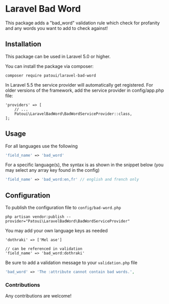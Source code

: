 # Laravel Bad Word

This package adds a "bad_word" validation rule which check for profanity and any words you want to add to check against!

## Installation

This package can be used in Laravel 5.0 or higher.

You can install the package via composer:

```
composer require patoui/laravel-bad-word
```

In Laravel 5.5 the service provider will automatically get registered. For older versions of the framework, add the service provider in config/app.php file:

```
'providers' => [
    // ...
    Patoui\LaravelBadWord\BadWordServiceProvider::class,
];
```

## Usage

For all languages use the following

```php
'field_name' => 'bad_word'
```

For a specific language(s), the syntax is as shown in the snippet below (you may select any array key found in the config)

```php
'field_name' => 'bad_word:en,fr' // english and french only
```

## Configuration

To publish the configuration file to `config/bad-word.php`

```
php artisan vendor:publish --provider="Patoui\LaravelBadWord\BadWordServiceProvider"
```

You may add your own language keys as needed

```
'dothraki' => ['Mel ase']

// can be referenced in validation
'field_name' => 'bad_word:dothraki'
```

Be sure to add a validation message to your `validation.php` file

```php
'bad_word' => 'The :attribute cannot contain bad words.',
```

### Contributions

Any contributions are welcome!
